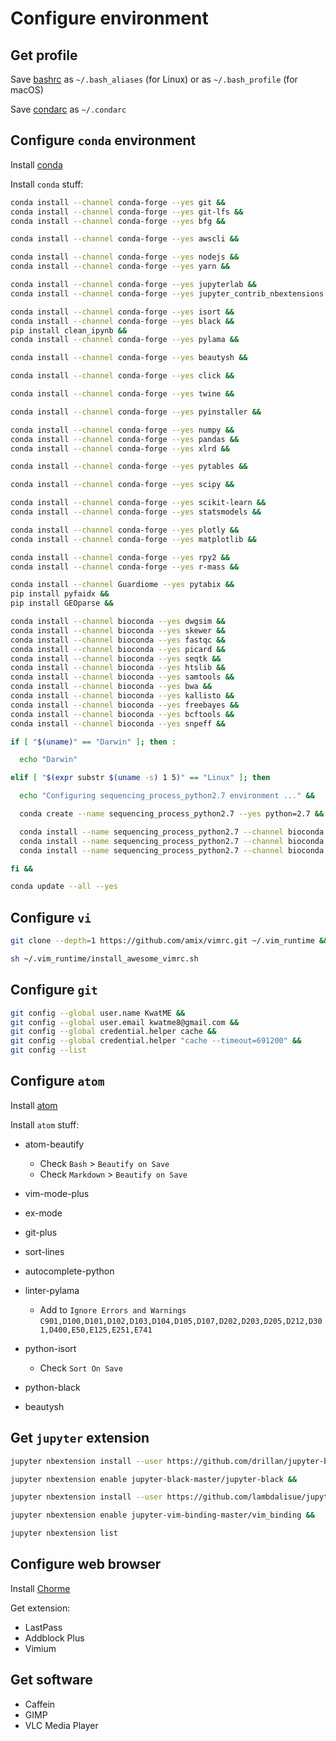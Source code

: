 # Configure environment

## Get profile

Save [bashrc](bashrc) as `~/.bash_aliases` (for Linux) or as `~/.bash_profile` (for macOS)

Save [condarc](condarc) as `~/.condarc`

## Configure `conda` environment

Install [conda](https://conda.io/miniconda.html)

Install `conda` stuff:

```sh
conda install --channel conda-forge --yes git &&
conda install --channel conda-forge --yes git-lfs &&
conda install --channel conda-forge --yes bfg &&

conda install --channel conda-forge --yes awscli &&

conda install --channel conda-forge --yes nodejs &&
conda install --channel conda-forge --yes yarn &&

conda install --channel conda-forge --yes jupyterlab &&
conda install --channel conda-forge --yes jupyter_contrib_nbextensions &&

conda install --channel conda-forge --yes isort &&
conda install --channel conda-forge --yes black &&
pip install clean_ipynb &&
conda install --channel conda-forge --yes pylama &&

conda install --channel conda-forge --yes beautysh &&

conda install --channel conda-forge --yes click &&

conda install --channel conda-forge --yes twine &&

conda install --channel conda-forge --yes pyinstaller &&

conda install --channel conda-forge --yes numpy &&
conda install --channel conda-forge --yes pandas &&
conda install --channel conda-forge --yes xlrd &&

conda install --channel conda-forge --yes pytables &&

conda install --channel conda-forge --yes scipy &&

conda install --channel conda-forge --yes scikit-learn &&
conda install --channel conda-forge --yes statsmodels &&

conda install --channel conda-forge --yes plotly &&
conda install --channel conda-forge --yes matplotlib &&

conda install --channel conda-forge --yes rpy2 &&
conda install --channel conda-forge --yes r-mass &&

conda install --channel Guardiome --yes pytabix &&
pip install pyfaidx &&
pip install GEOparse &&

conda install --channel bioconda --yes dwgsim &&
conda install --channel bioconda --yes skewer &&
conda install --channel bioconda --yes fastqc &&
conda install --channel bioconda --yes picard &&
conda install --channel bioconda --yes seqtk &&
conda install --channel bioconda --yes htslib &&
conda install --channel bioconda --yes samtools &&
conda install --channel bioconda --yes bwa &&
conda install --channel bioconda --yes kallisto &&
conda install --channel bioconda --yes freebayes &&
conda install --channel bioconda --yes bcftools &&
conda install --channel bioconda --yes snpeff &&

if [ "$(uname)" == "Darwin" ]; then :

  echo "Darwin"

elif [ "$(expr substr $(uname -s) 1 5)" == "Linux" ]; then

  echo "Configuring sequencing_process_python2.7 environment ..." &&

  conda create --name sequencing_process_python2.7 --yes python=2.7 &&

  conda install --name sequencing_process_python2.7 --channel bioconda --yes strelka &&
  conda install --name sequencing_process_python2.7 --channel bioconda --yes manta &&
  conda install --name sequencing_process_python2.7 --channel bioconda --yes canvas

fi &&

conda update --all --yes
```

## Configure `vi`

```sh
git clone --depth=1 https://github.com/amix/vimrc.git ~/.vim_runtime &&

sh ~/.vim_runtime/install_awesome_vimrc.sh
```

## Configure `git`

```sh
git config --global user.name KwatME &&
git config --global user.email kwatme8@gmail.com &&
git config --global credential.helper cache &&
git config --global credential.helper "cache --timeout=691200" &&
git config --list
```

## Configure `atom`

Install [atom](https://atom.io/)

Install `atom` stuff:

-   atom-beautify

    -   Check `Bash` > `Beautify on Save`
    -   Check `Markdown` > `Beautify on Save`


-   vim-mode-plus
-   ex-mode

-   git-plus

-   sort-lines

-   autocomplete-python

-   linter-pylama

    -   Add to `Ignore Errors and Warnings` `C901,D100,D101,D102,D103,D104,D105,D107,D202,D203,D205,D212,D301,D400,E50,E125,E251,E741`


-   python-isort

    -   Check `Sort On Save`


-   python-black

-   beautysh

## Get `jupyter` extension

```sh
jupyter nbextension install --user https://github.com/drillan/jupyter-black/archive/master.zip &&

jupyter nbextension enable jupyter-black-master/jupyter-black &&

jupyter nbextension install --user https://github.com/lambdalisue/jupyter-vim-binding/archive/master.zip &&

jupyter nbextension enable jupyter-vim-binding-master/vim_binding &&

jupyter nbextension list
```

## Configure web browser

Install [Chorme](https://www.google.com/chrome/)

Get extension:

-   LastPass
-   Addblock Plus
-   Vimium

## Get software

-   Caffein
-   GIMP
-   VLC Media Player
